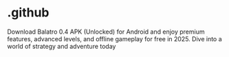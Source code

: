 # .github
Download Balatro 0.4 APK (Unlocked) for Android and enjoy premium features, advanced levels, and offline gameplay for free in 2025. Dive into a world of strategy and adventure today
